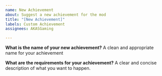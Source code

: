 ```yaml
---
name: New Achievement
about: Suggest a new achievement for the mod
title: "[New Achievement]"
labels: Custom Achievement
assignees: AKASGaming

---
```


**What is the name of your new achievement?**
A clean and appropriate name for your achievement

**What are the requirements for your achievement?**
A clear and concise description of what you want to happen.
